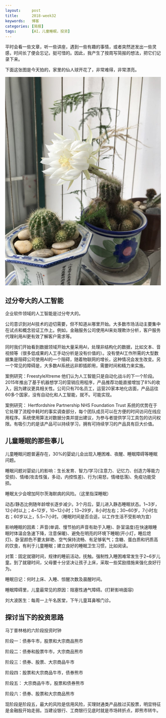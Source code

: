 ```yaml
---
layout:     post
title:      2018-week32 
keywords:   博客
categories: [简报]
tags:	    [AI，儿童睡眠，投资]
---
```


平时会看一些文章，听一些讲座，遇到一些有趣的事情，或者突然迸发出一些灵感，时间长了便会忘记，挺可惜的。因此，我产生了按周写简报的想法，把它们记录下来。     

下面这张图是今天拍的，家里的仙人球开花了，非常难得，非常漂亮。   

   ![](/images/images_2018/8-9_01.jpg) 


## 过分夸大的人工智能   
  
企业软件领域的人工智能是过分夸大的。

公司意识到对AI技术的迫切需要，但不知道从哪里开始。大多数市场活动主要集中在试点和概念验证工作上。例如，金融服务公司使用AI来处理欺诈分析，客户服务代理利用AI更有效了解客户需求等。

同时我们开始看到数据领域开始大量采用AI，处理非结构化的数据，比如文本、音视频等（很多低成果的人工手动分析是没有价值的）。没有使AI工作所需的大型数据集是阻碍公司使用AI的一个阻碍，随着物联网的增长，这种情况会发生改变。另一个常见的障碍是，大多数AI系统远非即插即用，需要时间和精力来实施。

案例研究：FreestyleXtreme
他们认为人工智能只是自动化战斗的下一个阶段。2015年推出了基于机器想学习的营销应用程序，产品推荐功能直接增加了8%的收入，因为建议更具相关性。公司只有70名员工，运营20家本地化店面，产品运往60多个国家，没有自动化和人工智能，就不。可能实现。

案例研究： Hertfordshire Partnership NHS Foundation Trust
系统的优势在于它处理了流程中耗时的事实调查部分，每个团队成员可以在方便的时间访问在线应用程序。系统使用算法对数据分类并提出建议，为参与者提供学习工具包的访问权限。有吸引力的是该产品可以持续学习，拥有可持续学习的产品具有巨大价值。


## 儿童睡眠的那些事儿

儿童睡眠问题普遍存在，30%的婴幼儿会出现入睡困难、夜醒、睡眠障碍等睡眠问题。

睡眠问题对婴幼儿的影响：生长发育、智力/学习(注意力、记忆力、创造力等能力受损)、情绪(攻击性强，多动，内控性差)、行为(易怒，情绪低落)、免疫功能受损。

睡眠太少会增加阿尔茨海默病的风险。（这里指深睡眠）

动态/静态比例随年龄增长逐步减少。3个月后，婴儿进入静态睡眠状态。1~3岁，12小时以上；4~12岁，10~12小时；13~29岁，8小时左右；30~60岁，7小时左右；60岁以上，5.5~7小时。（睡眠时间是否合适，以工作生活不受影响为宜）

影响睡眠的因素：声音(单调、慢节拍的声音有助于入睡)、卧室温度(在快速眼睡眠时体温会急速下降，注意保暖)、避免在明亮的环境下睡眠(开小灯，睡后熄灯)、卧室颜色不要太鲜艳、空气保持流畅、有足够氧气；含糖、蛋白质和钙质高的饮食，有利于儿童睡眠；建立良好的睡眠卫生习惯，比如阅读。

对策：固定就寝时间，规律的睡前活动，抚触。强制性入睡困难常发生于2~6岁儿童。到了就寝时间，父母要十分坚决让孩子上床，采取一些奖励措施来强化良好行为。

睡眠日记：何时上床、入睡、惊醒次数及晨醒时间。

睡眠障碍里，儿童最常见的原因：阻塞性通气障碍。(打鼾影响面容)

刘大波医生：每周一上午名医堂，下午儿童耳鼻喉门诊。

## 探讨当下的投资思路

马丁普林格的六阶段投资时钟        

阶段一：债券牛市，股票和大宗商品熊市       

阶段二：债券和股票牛市，大宗商品熊市      

阶段三：债券、股票、大宗商品牛市     

阶段四：股票和大宗商品牛市，债券熊市      

阶段五： 大宗商品牛市，股票和债券熊市    

阶段六：债券、股票和大宗商品熊市    

现阶段是阶段五，最大的风险是信用风险，买理财通类产品胜过买股票，明显特征是金融股开始走弱。当建设银行、工商银行见底时就是市场转折点，即熊市转牛。
 


